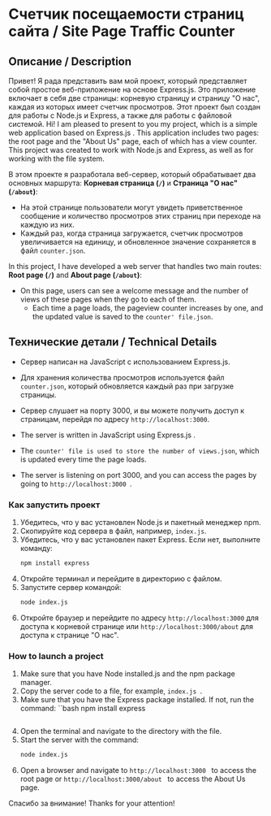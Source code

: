 # Cчетчик посещаемости страниц сайта / Site Page Traffic Counter

## Описание / Description 

Привет! Я рада представить вам мой проект, который представляет собой простое веб-приложение на основе Express.js. Это приложение включает в себя две страницы: корневую страницу и страницу "О нас", каждая из которых имеет счетчик просмотров. Этот проект был создан для работы с Node.js и Express, а также для работы с файловой системой.
Hi! I am pleased to present to you my project, which is a simple web application based on Express.js . This application includes two pages: the root page and the "About Us" page, each of which has a view counter. This project was created to work with Node.js and Express, as well as for working with the file system.


В этом проекте я разработала веб-сервер, который обрабатывает два основных маршрута:
**Корневая страница (`/`)** и **Страница "О нас" (`/about`)**:
   - На этой странице пользователи могут увидеть приветственное сообщение и количество просмотров этих страниц при переходе на каждую из них.
   - Каждый раз, когда страница загружается, счетчик просмотров увеличивается на единицу, и обновленное значение сохраняется в файл `counter.json`.

In this project, I have developed a web server that handles two main routes:
**Root page (`/`)** and **About page (`/about`)**:
- On this page, users can see a welcome message and the number of views of these pages when they go to each of them.
   - Each time a page loads, the pageview counter increases by one, and the updated value is saved to the `counter' file.json`.


## Технические детали / Technical Details 

- Сервер написан на JavaScript с использованием Express.js.
- Для хранения количества просмотров используется файл `counter.json`, который обновляется каждый раз при загрузке страницы.
- Сервер слушает на порту 3000, и вы можете получить доступ к страницам, перейдя по адресу `http://localhost:3000`.

- The server is written in JavaScript using Express.js .
- The `counter' file is used to store the number of views.json`, which is updated every time the page loads.
- The server is listening on port 3000, and you can access the pages by going to `http://localhost:3000 `.


### Как запустить проект

1. Убедитесь, что у вас установлен Node.js и пакетный менеджер npm.
2. Скопируйте код сервера в файл, например, `index.js`.
3. Убедитесь, что у вас установлен пакет Express. Если нет, выполните команду:
   ```bash
   npm install express
   ```
4. Откройте терминал и перейдите в директорию с файлом.
5. Запустите сервер командой:
   ```bash
   node index.js
   ```
6. Откройте браузер и перейдите по адресу `http://localhost:3000` для доступа к корневой странице или `http://localhost:3000/about` для доступа к странице "О нас".

### How to launch a project

1. Make sure that you have Node installed.js and the npm package manager.
2. Copy the server code to a file, for example, `index.js `.
3. Make sure that you have the Express package installed. If not, run the command:
``bash
   npm install express
   ```
4. Open the terminal and navigate to the directory with the file.
5. Start the server with the command:
   ```bash
   node index.js
   ```
6. Open a browser and navigate to `http://localhost:3000 ` to access the root page or `http://localhost:3000/about ` to access the About Us page.

Спасибо за внимание!
Thanks for your attention!